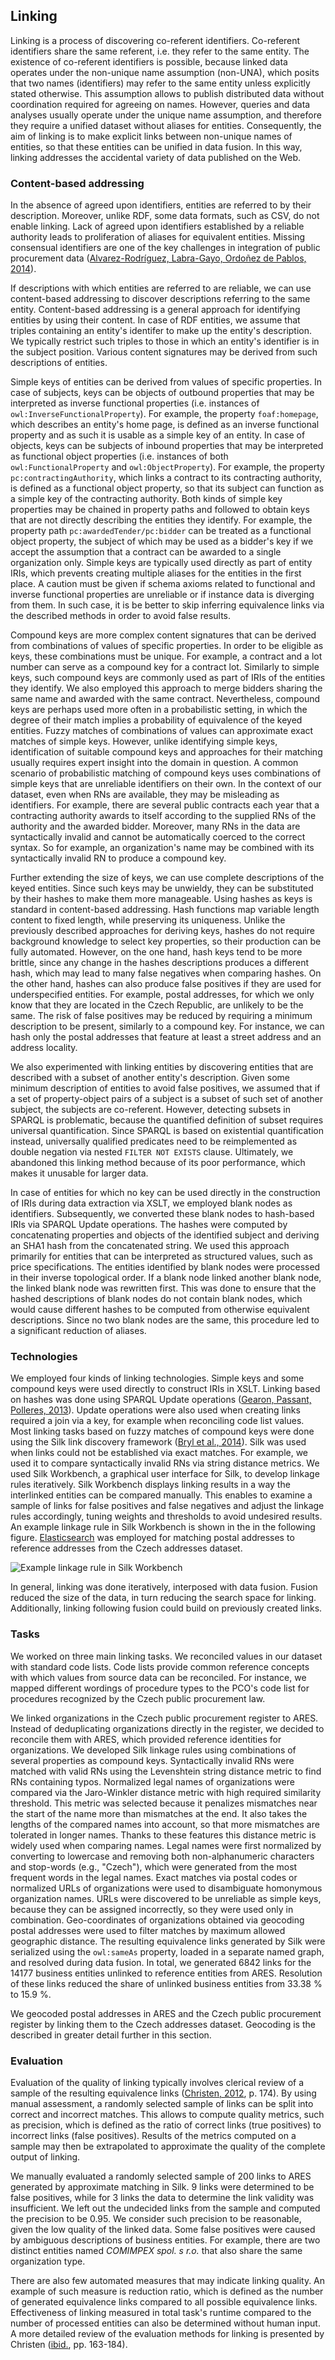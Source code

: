 ## Linking

Linking is a process of discovering co-referent identifiers.
Co-referent identifiers share the same referent, i.e. they refer to the same entity.
The existence of co-referent identifiers is possible, because linked data operates under the non-unique name assumption (non-UNA), which posits that two names (identifiers) may refer to the same entity unless explicitly stated otherwise.
This assumption allows to publish distributed data without coordination required for agreeing on names.
However, queries and data analyses usually operate under the unique name assumption, and therefore they require a unified dataset without aliases for entities.
Consequently, the aim of linking is to make explicit links between non-unique names of entities, so that these entities can be unified in data fusion.
In this way, linking addresses the accidental variety of data published on the Web.

### Content-based addressing

In the absence of agreed upon identifiers, entities are referred to by their description.
Moreover, unlike RDF, some data formats, such as CSV, do not enable linking.
Lack of agreed upon identifiers established by a reliable authority leads to proliferation of aliases for equivalent entities.
Missing consensual identifiers are one of the key challenges in integration of public procurement data ([Alvarez-Rodríguez, Labra-Gayo, Ordoñez de Pablos, 2014](#AlvarezRodriguez2014)).

If descriptions with which entities are referred to are reliable, we can use content-based addressing to discover descriptions referring to the same entity.
Content-based addressing is a general approach for identifying entities by using their content.
In case of RDF entities, we assume that triples containing an entity's identifer to make up the entity's description.
We typically restrict such triples to those in which an entity's identifier is in the subject position.
Various content signatures may be derived from such descriptions of entities.

Simple keys of entities can be derived from values of specific properties.
In case of subjects, keys can be objects of outbound properties that may be interpreted as inverse functional properties (i.e. instances of `owl:InverseFunctionalProperty`).
For example, the property `foaf:homepage`, which describes an entity's home page, is defined as an inverse functional property and as such it is usable as a simple key of an entity.
In case of objects, keys can be subjects of inbound properties that may be interpreted as functional object properties (i.e. instances of both `owl:FunctionalProperty` and `owl:ObjectProperty`).
For example, the property `pc:contractingAuthority`, which links a contract to its contracting authority, is defined as a functional object property, so that its subject can function as a simple key of the contracting authority.
Both kinds of simple key properties may be chained in property paths and followed to obtain keys that are not directly describing the entities they identify.
For example, the property path `pc:awardedTender/pc:bidder` can be treated as a functional object property, the subject of which may be used as a bidder's key if we accept the assumption that a contract can be awarded to a single organization only.
Simple keys are typically used directly as part of entity IRIs, which prevents creating multiple aliases for the entities in the first place.
A caution must be given if schema axioms related to functional and inverse functional properties are unreliable or if instance data is diverging from them.
In such case, it is be better to skip inferring equivalence links via the described methods in order to avoid false results.

Compound keys are more complex content signatures that can be derived from combinations of values of specific properties.
In order to be eligible as keys, these combinations must be unique.
For example, a contract and a lot number can serve as a compound key for a contract lot. 
Similarly to simple keys, such compound keys are commonly used as part of IRIs of the entities they identify.
We also employed this approach to merge bidders sharing the same name and awarded with the same contract.
Nevertheless, compound keys are perhaps used more often in a probabilistic setting, in which the degree of their match implies a probability of equivalence of the keyed entities.
Fuzzy matches of combinations of values can approximate exact matches of simple keys.
However, unlike identifying simple keys, identification of suitable compound keys and approaches for their matching usually requires expert insight into the domain in question.
A common scenario of probabilistic matching of compound keys uses combinations of simple keys that are unreliable identifiers on their own.
In the context of our dataset, even when RNs are available, they may be misleading as identifiers.
For example, there are several public contracts each year that a contracting authority awards to itself according to the supplied RNs of the authority and the awarded bidder.
Moreover, many RNs in the data are syntactically invalid and cannot be automatically coerced to the correct syntax.
So for example, an organization's name may be combined with its syntactically invalid RN to produce a compound key. 

Further extending the size of keys, we can use complete descriptions of the keyed entities.
Since such keys may be unwieldy, they can be substituted by their hashes to make them more manageable.
Using hashes as keys is standard in content-based addressing.
Hash functions map variable length content to fixed length, while preserving its uniqueness.
Unlike the previously described approaches for deriving keys, hashes do not require background knowledge to select key properties, so their production can be fully automated.
However, on the one hand, hash keys tend to be more brittle, since any change in the hashes descriptions produces a different hash, which may lead to many false negatives when comparing hashes.
On the other hand, hashes can also produce false positives if they are used for underspecified entities.
For example, postal addresses, for which we only know that they are located in the Czech Republic, are unlikely to be the same.
The risk of false positives may be reduced by requiring a minimum description to be present, similarly to a compound key.
For instance, we can hash only the postal addresses that feature at least a street address and an address locality.

We also experimented with linking entities by discovering entities that are described with a subset of another entity's description.
Given some minimum description of entities to avoid false positives, we assumed that if a set of property-object pairs of a subject is a subset of such set of another subject, the subjects are co-referent.
However, detecting subsets in SPARQL is problematic, because the quantified definition of subset requires universal quantification.
Since SPARQL is based on existential quantification instead, universally qualified predicates need to be reimplemented as double negation via nested `FILTER NOT EXISTS` clause.
Ultimately, we abandoned this linking method because of its poor performance, which makes it unusable for larger data.

In case of entities for which no key can be used directly in the construction of IRIs during data extraction via XSLT, we employed blank nodes as identifiers.
Subsequently, we converted these blank nodes to hash-based IRIs via SPARQL Update operations.
The hashes were computed by concatenating properties and objects of the identified subject and deriving an SHA1 hash from the concatenated string.
We used this approach primarily for entities that can be interpreted as structured values, such as price specifications.
The entities identified by blank nodes were processed in their inverse topological order.
If a blank node linked another blank node, the linked blank node was rewritten first.
This was done to ensure that the hashed descriptions of blank nodes do not contain blank nodes, which would cause different hashes to be computed from otherwise equivalent descriptions.
Since no two blank nodes are the same, this procedure led to a significant reduction of aliases.

### Technologies

We employed four kinds of linking technologies.
Simple keys and some compound keys were used directly to construct IRIs in XSLT.
Linking based on hashes was done using SPARQL Update operations ([Gearon, Passant, Polleres, 2013](#Gearon2013)).
Update operations were also used when creating links required a join via a key, for example when reconciling code list values.
Most linking tasks based on fuzzy matches of compound keys were done using the Silk link discovery framework ([Bryl et al., 2014](#Bryl2014)).
Silk was used when links could not be established via exact matches.
For example, we used it to compare syntactically invalid RNs via string distance metrics.
We used Silk Workbench, a graphical user interface for Silk, to develop linkage rules iteratively.
Silk Workbench displays linking results in a way the interlinked entities can be compared manually.
This enables to examine a sample of links for false positives and false negatives and adjust the linkage rules accordingly, tuning weights and thresholds to avoid undesired results.
An example linkage rule in Silk Workbench is shown in the in the following figure.
[Elasticsearch](https://www.elastic.co/products/elasticsearch) was employed for matching postal addresses to reference addresses from the Czech addresses dataset.

![Example linkage rule in Silk Workbench](img/silk_workbench_linkage_rule.png)

In general, linking was done iteratively, interposed with data fusion.
Fusion reduced the size of the data, in turn reducing the search space for linking.
Additionally, linking following fusion could build on previously created links.

### Tasks

We worked on three main linking tasks.
We reconciled values in our dataset with standard code lists.
Code lists provide common reference concepts with which values from source data can be reconciled.
For instance, we mapped different wordings of procedure types to the PCO's code list for procedures recognized by the Czech public procurement law.

We linked organizations in the Czech public procurement register to ARES.
Instead of deduplicating organizations directly in the register, we decided to reconcile them with ARES, which provided reference identities for organizations.
We developed Silk linkage rules using combinations of several properties as compound keys.
Syntactically invalid RNs were matched with valid RNs using the Levenshtein string distance metric to find RNs containing typos.
Normalized legal names of organizations were compared via the Jaro-Winkler distance metric with high required similarity threshold.
This metric was selected because it penalizes mismatches near the start of the name more than mismatches at the end.
It also takes the lengths of the compared names into account, so that more mismatches are tolerated in longer names.
Thanks to these features this distance metric is widely used when comparing names.
Legal names were first normalized by converting to lowercase and removing both non-alphanumeric characters and stop-words (e.g., "Czech"), which were generated from the most frequent words in the legal names.
Exact matches via postal codes or normalized URLs of organizations were used to disambiguate homonymous organization names.
URLs were discovered to be unreliable as simple keys, because they can be assigned incorrectly, so they were used only in combination.
Geo-coordinates of organizations obtained via geocoding postal addresses were used to filter matches by maximum allowed geographic distance.
The resulting equivalence links generated by Silk were serialized using the `owl:sameAs` property, loaded in a separate named graph, and resolved during data fusion.
In total, we generated 6842 links for the 14177 business entities unlinked to reference entities from ARES.
Resolution of these links reduced the share of unlinked business entities from 33.38 % to 15.9 %.

We geocoded postal addresses in ARES and the Czech public procurement register by linking them to the Czech addresses dataset.
Geocoding is the described in greater detail further in this section.

### Evaluation

Evaluation of the quality of linking typically involves clerical review of a sample of the resulting equivalence links ([Christen, 2012](#Christen2012), p. 174).
By using manual assessment, a randomly selected sample of links can be split into correct and incorrect matches.
This allows to compute quality metrics, such as precision, which is defined as the ratio of correct links (true positives) to incorrect links (false positives).
Results of the metrics computed on a sample may then be extrapolated to approximate the quality of the complete output of linking.

We manually evaluated a randomly selected sample of 200 links to ARES generated by approximate matching in Silk.
9 links were determined to be false positives, while for 3 links the data to determine the link validity was insufficient.
We left out the undecided links from the sample and computed the precision to be 0.95.
We consider such precision to be reasonable, given the low quality of the linked data.
Some false positives were caused by ambiguous descriptions of business entities.
For example, there are two distinct entities named *COMIMPEX spol. s r.o.* that also share the same organization type.

There are also few automated measures that may indicate linking quality.
An example of such measure is reduction ratio, which is defined as the number of generated equivalence links compared to all possible equivalence links.
Effectiveness of linking measured in total task's runtime compared to the number of processed entities can also be determined without human input.
A more detailed review of the evaluation methods for linking is presented by Christen ([ibid.](#Christen2012), pp. 163-184).

<!--
TODO:
* Add the number of generated links.

Findings:
* A lot of missing addresses in ARES.
* Some links are between the same IRIs even though this is prohibited in the source dataset. (Unsure why this happens.) This skews the link counts.
* An example of two distinct business entities with the same name: <https://or.justice.cz/ias/ui/rejstrik-firma.vysledky?subjektId=312038&typ=UPLNY> and <https://or.justice.cz/ias/ui/rejstrik-firma.vysledky?subjektId=722550&typ=UPLNY>.

## Manual evaluation

Sample size: 200
False positives: 9
Cannot be determined: 3
If we subtract the undetermined matches, then the precision is 0.95.
-->

<!--
Out-takes:

Linking can exploit both semantics (i.e. schema axioms) and statistics of data ([Hogan et al., 2012](#Hogan2012), p. 78).

Appropriately enough, this process is also referred to by multiple terms, including instance matching, deduplication, or record linkage.

Defragmentation of data

Due to the transient nature of public procurement data it is necessary to integrate it in a timely manner, before the data loses relevance [Harth et al., 2013](#Harth2013).

While the title suggests the blog post is about data fusion, it is more about linking.
<http://blog.mynarz.net/2016/10/basic-fusion-of-rdf-data-in-sparql.html>
Perhaps the confusion arises from fusion and linking being merged when dealing with blank nodes.
-->
